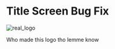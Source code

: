 # Title Screen Bug Fix

![real_logo](https://user-images.githubusercontent.com/22628069/161213150-0a378fae-7111-48cf-8c5d-e279d0537133.png)

Who made this logo tho lemme know
